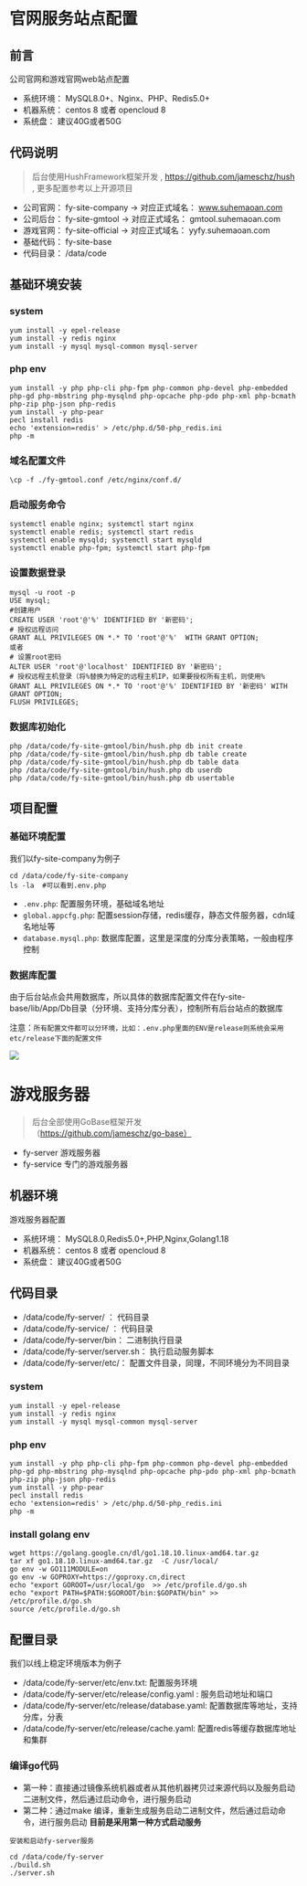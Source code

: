 # 官网服务站点配置

## 前言
公司官网和游戏官网web站点配置
- 系统环境： MySQL8.0+、Nginx、PHP、Redis5.0+
- 机器系统： centos 8 或者 opencloud 8
- 系统盘： 建议40G或者50G

## 代码说明
> 后台使用HushFramework框架开发 , <https://github.com/jameschz/hush> , 更多配置参考以上开源项目

- 公司官网： fy-site-company  -> 对应正式域名： www.suhemaoan.com 
- 公司后台： fy-site-gmtool   -> 对应正式域名： gmtool.suhemaoan.com
- 游戏官网： fy-site-official -> 对应正式域名： yyfy.suhemaoan.com
- 基础代码： fy-site-base
- 代码目录： /data/code

## 基础环境安装
### system 
```
yum install -y epel-release
yum install -y redis nginx
yum install -y mysql mysql-common mysql-server
```
### php env
```
yum install -y php php-cli php-fpm php-common php-devel php-embedded php-gd php-mbstring php-mysqlnd php-opcache php-pdo php-xml php-bcmath php-zip php-json php-redis
yum install -y php-pear
pecl install redis
echo 'extension=redis' > /etc/php.d/50-php_redis.ini
php -m
```
### 域名配置文件
```
\cp -f ./fy-gmtool.conf /etc/nginx/conf.d/
```
### 启动服务命令
```
systemctl enable nginx; systemctl start nginx
systemctl enable redis; systemctl start redis
systemctl enable mysqld; systemctl start mysqld
systemctl enable php-fpm; systemctl start php-fpm
```
### 设置数据登录
```
mysql -u root -p
USE mysql;
#创建用户
CREATE USER 'root'@'%' IDENTIFIED BY '新密码';
# 授权远程访问
GRANT ALL PRIVILEGES ON *.* TO 'root'@'%'  WITH GRANT OPTION;
或者
# 设置root密码
ALTER USER 'root'@'localhost' IDENTIFIED BY '新密码';
# 授权远程主机登录（将%替换为特定的远程主机IP，如果要授权所有主机，则使用%
GRANT ALL PRIVILEGES ON *.* TO 'root'@'%' IDENTIFIED BY '新密码' WITH GRANT OPTION;
FLUSH PRIVILEGES;
```

### 数据库初始化
```
php /data/code/fy-site-gmtool/bin/hush.php db init create
php /data/code/fy-site-gmtool/bin/hush.php db table create
php /data/code/fy-site-gmtool/bin/hush.php db table data
php /data/code/fy-site-gmtool/bin/hush.php db userdb
php /data/code/fy-site-gmtool/bin/hush.php db usertable
```
## 项目配置

### 基础环境配置
我们以fy-site-company为例子
```
cd /data/code/fy-site-company
ls -la  #可以看到.env.php
```
- `.env.php`: 配置服务环境，基础域名地址
- `global.appcfg.php`: 配置session存储，redis缓存，静态文件服务器，cdn域名地址等
- `database.mysql.php`: 数据库配置，这里是深度的分库分表策略，一般由程序控制

### 数据库配置
由于后台站点会共用数据库，所以具体的数据库配置文件在fy-site-base/lib/App/Db目录（分环境、支持分库分表），控制所有后台站点的数据库

注意：`所有配置文件都可以分环境，比如：.env.php里面的ENV是release则系统会采用etc/release下面的配置文件`

![](https://gitee.com/budongshu/blogimg/raw/master/img/202403222038468.png)



# 游戏服务器
> 后台全部使用GoBase框架开发（https://github.com/jameschz/go-base）

- fy-server 游戏服务器
- fy-service 专门的游戏服务器
  
## 机器环境
游戏服务器配置
- 系统环境： MySQL8.0,Redis5.0+,PHP,Nginx,Golang1.18
- 机器系统： centos 8 或者 opencloud 8
- 系统盘： 建议40G或者50G

## 代码目录
- /data/code/fy-server/ ： 代码目录
- /data/code/fy-service/ ： 代码目录
- /data/code/fy-server/bin： 二进制执行目录
- /data/code/fy-server/server.sh： 执行启动服务脚本
- /data/code/fy-server/etc/： 配置文件目录，同理，不同环境分为不同目录

### system 
```
yum install -y epel-release
yum install -y redis nginx
yum install -y mysql mysql-common mysql-server
```
### php env
```
yum install -y php php-cli php-fpm php-common php-devel php-embedded php-gd php-mbstring php-mysqlnd php-opcache php-pdo php-xml php-bcmath php-zip php-json php-redis
yum install -y php-pear
pecl install redis
echo 'extension=redis' > /etc/php.d/50-php_redis.ini
php -m
```
###  install golang env
```
wget https://golang.google.cn/dl/go1.18.10.linux-amd64.tar.gz
tar xf go1.18.10.linux-amd64.tar.gz  -C /usr/local/
go env -w GO111MODULE=on
go env -w GOPROXY=https://goproxy.cn,direct
echo "export GOROOT=/usr/local/go  >> /etc/profile.d/go.sh 
echo "export PATH=$PATH:$GOROOT/bin:$GOPATH/bin" >> /etc/profile.d/go.sh
source /etc/profile.d/go.sh
```

## 配置目录
我们以线上稳定环境版本为例子
- /data/code/fy-server/etc/env.txt: 配置服务环境
- /data/code/fy-server/etc/release/config.yaml : 服务启动地址和端口
- /data/code/fy-server/etc/release/database.yaml: 配置数据库等地址，支持分库，分表
- /data/code/fy-server/etc/release/cache.yaml: 配置redis等缓存数据库地址和集群

### 编译go代码
- 第一种：直接通过镜像系统机器或者从其他机器拷贝过来源代码以及服务启动二进制文件，然后通过启动命令，进行服务启动
- 第二种：通过make 编译，重新生成服务启动二进制文件，然后通过启动命令，进行服务启动
**目前是采用第一种方式启动服务** 

`安装和启动fy-server服务`
```
cd /data/code/fy-server
./build.sh
./server.sh
```
